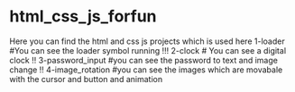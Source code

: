 # html_css_js_forfun
Here you can find the html and css js projects which is used here
1-loader #You can see the loader symbol running !!!
2-clock # You can see a digital clock !!
3-password_input #you can see the password to text and image change !!
4-image_rotation #you can see the images which are movabale with the cursor and button and animation
